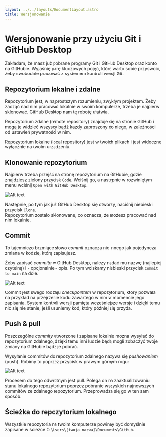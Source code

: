 ```yaml
---
layout: ../../layouts/DocumentLayout.astro
title: Wersjonowanie
---
```


# Wersjonowanie przy użyciu Git i GitHub Desktop

Zakładam, że masz już pobrane programy Git i GitHub Desktop oraz konto na GitHubie. Wyjaśnię parę kluczowych pojęć, które warto sobie przyswoić, żeby swobodnie pracować z systemem kontroli wersji Git.

## Repozytorium lokalne i zdalne

Repozytorium jest, w najprostszym rozumieniu, zwykłym projektem. Żeby zacząć nad nim pracować lokalnie w swoim komputerze, trzeba je najpierw sklonować. GitHub Desktop nam tę robotę ułatwia.

Repozytorium zdalne (remote repository) znajduje się na stronie GitHub i mogą je widzieć wszyscy bądź każdy zaproszony do niego, w zależności od ustawień prywatności w nim.

Repozytorium lokalne (local repository) jest w twoich plikach i jest widoczne wyłącznie na twoim urządzeniu.

## Klonowanie repozytorium

Najpierw trzeba przejść na stronę repozytorium na GitHubie, gdzie znajdziesz zielony przycisk `Code`. Wciśnij go, a następnie w rozwiniętym menu wciśnij `Open with GitHub Desktop`.

![Alt text](/open-with-gh-desktop.png)

Następnie, po tym jak już GitHub Desktop się otworzy, naciśnij niebieski przycisk `Clone`.  
Repozytorium zostało sklonowane, co oznacza, że możesz pracować nad nim lokalnie.

## Commit

To tajemniczo brzmiące słowo *commit* oznacza nic innego jak pojedyncza zmiana w kodzie, którą zapisujesz.

Żeby zapisać *commita* w GitHub Desktop, należy nadać mu nazwę (najlepiej czytelną) i - opcjonalnie - opis. Po tym wciskamy niebieski przycisk `Commit to main` na dole.

![Alt text](/commit.png)

Commit jest swego rodzaju *checkpointem* w repozytorium, który pozwala na przykład na przejrzenie kodu zawartego w nim w momencie jego zapisania. System kontroli wersji pamięta wcześniejsze wersje i dzięki temu nic się nie stanie, jeśli usuniemy kod, który później się przyda.

## Push & pull

Poszczególne *commity* utworzone i zapisane lokalnie można wysyłać do repozytorium zdalnego, dzięki temu inni ludzie będą mogli zobaczyć twoje zmiany na GitHubie bądź je pobrać.

Wysyłanie commitów do repozytorium zdalnego nazywa się *pushowaniem* (push).
Robimy to poprzez przycisk w prawym górnym rogu:

![Alt text](/push.png)

Procesem do tego odwrotnym jest pull. Polega on na zaaktualizowaniu stanu lokalnego repozytorium poprzez pobranie wszyskich najnowszych commitów ze zdalnego repozytorium. Przeprowadza się go w ten sam sposób.

## Ścieżka do repozytorium lokalnego

Wszystkie repozytoria na twoim komputerze powinny być domyślnie zapisane w ścieżce `C:\Users\[twoja nazwa]\Documents\GitHub`.
